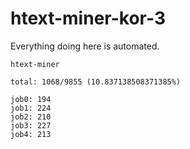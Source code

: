 # htext-miner-kor-3

Everything doing here is automated.

```
htext-miner

total: 1068/9855 (10.837138508371385%)

job0: 194
job1: 224
job2: 210
job3: 227
job4: 213
```